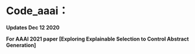 # Code_aaai：
**Updates Dec 12 2020**  

**For AAAI 2021 paper [Exploring Explainable Selection to Control Abstract Generation]**
